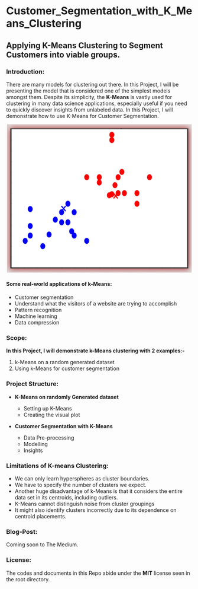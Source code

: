 # Customer_Segmentation_with_K_Means_Clustering

## Applying K-Means Clustering to Segment Customers into viable groups. 

### Introduction:

There are many models for clustering out there. In this Project, I will be presenting the model that is considered one of the simplest models amongst them. Despite its simplicity, the **K-Means** is vastly used for clustering in many data science applications, especially useful if you need to quickly discover insights from unlabeled data. In this Project, I will demonstrate how to use K-Means for Customer Segmentation.

<p align="center">
  <img src= "https://github.com/Lawrence-Krukrubo/Customer_Segmentation_with_K_Means_Clustering/blob/master/K-means.jpg?raw=true" height="400" width="500" alt="K-Means">
</p>

#### Some real-world applications of k-Means:

* Customer segmentation
* Understand what the visitors of a website are trying to accomplish
* Pattern recognition
* Machine learning
* Data compression

### Scope:

**In this Project, I will demonstrate k-Means clustering with 2 examples:-**

1. k-Means on a random generated dataset
2. Using k-Means for customer segmentation

### Project Structure:

* **K-Means on randomly Generated dataset**
  * Setting up K-Means
  * Creating the visual plot

* **Customer Segmentation with K-Means**
  * Data Pre-processing
  * Modelling
  * Insights

### Limitations of K-means Clustering:

* We can only learn hyperspheres as cluster boundaries.
* We have to specify the number of clusters we expect.
* Another huge disadvantage of k-Means is that it considers the entire data set in its centroids, including outliers.
* K-Means cannot distinguish noise from cluster groupings
* It might also identify clusters incorrectly due to its dependence on centroid placements.

### Blog-Post:
Coming soon to The Medium.

### License:
The codes and documents in this Repo abide under the **MIT** license seen in the root directory.
